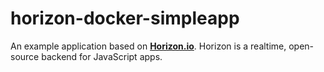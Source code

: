 # horizon-docker-simpleapp

An example application based on **[Horizon.io](http://horizon.io/)**. Horizon is a realtime, open-source backend for JavaScript apps.
